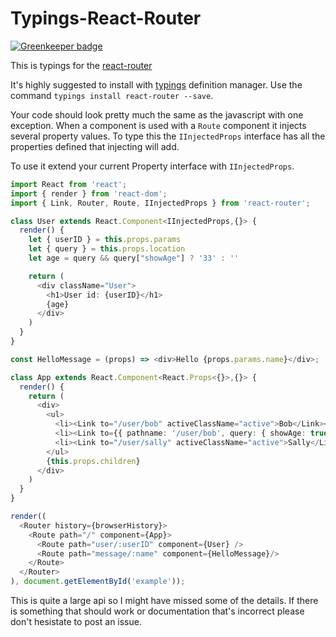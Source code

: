 # Typings-React-Router

[![Greenkeeper badge](https://badges.greenkeeper.io/types/npm-react-router.svg)](https://greenkeeper.io/)

This is typings for the [react-router](https://github.com/reactjs/react-router)

It's highly suggested to install with [typings](https://github.com/typings/typings) definition manager.
Use the command `typings install react-router --save`.

Your code should look pretty much the same as the javascript with one exception.
When a component is used with a `Route` component it injects several property values.
To type this the `IInjectedProps` interface has all the properties defined that injecting will add.

To use it extend your current Property interface with `IInjectedProps`.

```typescript
import React from 'react';
import { render } from 'react-dom';
import { Link, Router, Route, IInjectedProps } from 'react-router';

class User extends React.Component<IInjectedProps,{}> {
  render() {
    let { userID } = this.props.params
    let { query } = this.props.location
    let age = query && query["showAge"] ? '33' : ''

    return (
      <div className="User">
        <h1>User id: {userID}</h1>
        {age}
      </div>
    )
  }
}

const HelloMessage = (props) => <div>Hello {props.params.name}</div>;

class App extends React.Component<React.Props<{}>,{}> {
  render() {
    return (
      <div>
        <ul>
          <li><Link to="/user/bob" activeClassName="active">Bob</Link></li>
          <li><Link to={{ pathname: '/user/bob', query: { showAge: true } }} activeClassName="active">Bob With Query Params</Link></li>
          <li><Link to="/user/sally" activeClassName="active">Sally</Link></li>
        </ul>
        {this.props.children}
      </div>
    )
  }
}

render((
  <Router history={browserHistory}>
    <Route path="/" component={App}>
      <Route path="user/:userID" component={User} />
      <Route path="message/:name" component={HelloMessage}/>
    </Route>
  </Router>
), document.getElementById('example'));
```

This is quite a large api so I might have missed some of the details.
If there is something that should work or documentation that's incorrect please don't hesistate to post an issue.
